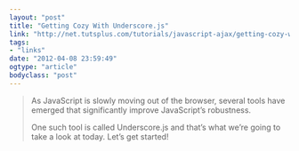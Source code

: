 ```yaml
---
layout: "post"
title: "Getting Cozy With Underscore.js"
link: "http://net.tutsplus.com/tutorials/javascript-ajax/getting-cozy-with-underscore-js/"
tags: 
- "links"
date: "2012-04-08 23:59:49"
ogtype: "article"
bodyclass: "post"
---
```


> As JavaScript is slowly moving out of the browser, several tools have emerged that significantly improve JavaScript’s robustness.
> 
> One such tool is called Underscore.js and that’s what we’re going to take a look at today. Let’s get started!